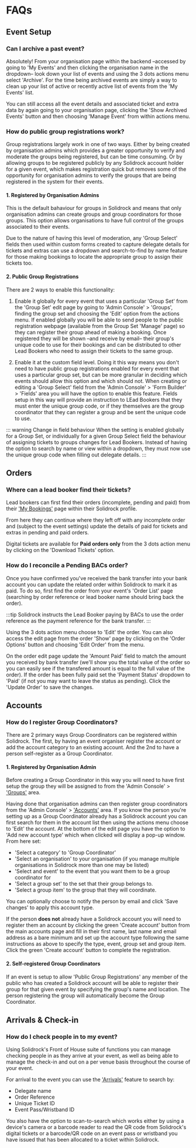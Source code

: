 # FAQs

## Event Setup

### Can I archive a past event?

Absolutely! From your organisation page within the backend –accessed by going to 'My Events' and then clicking the organisation name in the dropdown– look down your list of events and using the 3 dots actions menu select 'Archive'. For the time being archived events are simply a way to clean up your list of active or recently active list of events from the 'My Events' list.

You can still access all the event details and associated ticket and extra data by again going to your organisation page, clicking the 'Show Archived Events' button and then choosing 'Manage Event' from within actions menu.

### How do public group registrations work?

Group registrations largely work in one of two ways. Either by being created by organisation admins which provides a greater opportunity to verify and moderate the groups being registered, but can be time consuming. Or by allowing groups to be registered publicly by any Solidrock account holder for a given event, which makes registration quick but removes some of the opportunity for organisation admins to verify the groups that are being registered in the system for their events.

#### 1. Registered by Organisation Admins

This is the default bahaviour for groups in Solidrock and means that only organisation admins can create groups and group coordinators for those groups. This option allows organisations to have full control of the groups associated to their events. 

Due to the nature of having this level of moderation, any 'Group Select' fields then used within custom forms created to capture delegate details for tickets and extras can use a dropdown and search-to-find by name feature for those making bookings to locate the appropriate group to assign their tickets too.

#### 2. Public Group Registrations

There are 2 ways to enable this functionality:

1. Enable it globally for every event that uses a particular 'Group Set' from the 'Group Set' edit page by going to 'Admin Console' > 'Groups', finding the group set and choosing the 'Edit' option from the actions menu. If enabled globally you will be able to send people to the public registration webpage (available from the Group Set 'Manage' page) so they can register their group ahead of making a booking. Once registered they will be shown –and receive by email– their group's unique code to use for their bookings and can be distributed to other Lead Bookers who need to assign their tickets to the same group.

2. Enable it at the custom field level. Doing it this way means you don't need to have public group registrations enabled for every event that uses a particular group set, but can be more granular in deciding which events should allow this option and which should not. When creating or editing a 'Group Select' field from the 'Admin Console' > 'Form Builder' > 'Fields' area you will have the option to enable this feature. Fields setup in this way will provide an instruction to LEad Bookers that they must enter the unique group code, or if they themselves are the group coordinator that they can register a group and be sent the unique code to use.

::: warning Change in field behaviour
When the setting is enabled globally for a Group Set, or individually for a given Group Select field the behaviour of assigning tickets to groups changes for Lead Bookers. Instead of having the option to search by name or view within a dropdown, they must now use the unique group code when filling out delegate details.
:::

## Orders

### Where can a lead booker find their tickets?

Lead bookers can first find their orders (incomplete, pending and paid) from their ['My Bookings'](https://events.solidrock.io/admin/profile/my-bookings) page within their Solidrock profile. 

From here they can continue where they left off with any incomplete order and (subject to the event settings) update the details of paid for tickets and extras in pending and paid orders.

Digital tickets are available for **Paid orders only** from the 3 dots action menu by clicking on the 'Download Tickets' option.

### How do I reconcile a Pending BACs order?

Once you have confirmed you've received the bank transfer into your bank account you can update the related order within Solidrock to mark it as paid. To do so, first find the order from your event's 'Order List' page (searching by order reference or lead booker name should bring back the order). 

:::tip
Solidrock instructs the Lead Booker paying by BACs to use the order reference as the payment reference for the bank transfer.
:::

Using the 3 dots action menu choose to 'Edit' the order. You can also access the edit page from the order 'Show' page by clicking on the 'Order Options' button and choosing 'Edit Order' from the menu.

On the order edit page update the 'Amount Paid' field to match the amount you received by bank transfer (we'll show you the total value of the order so you can easily see if the transfered amount is equal to the full value of the order). If the order has been fully paid set the 'Payment Status' dropdown to 'Paid' (if not you may want to leave the status as pending). Click the 'Update Order' to save the changes.

## Accounts

### How do I register Group Coordinators?

There are 2 primary ways Group Coordinators can be registered within Solidrock. The first, by having an event organiser register the account or add the account category to an existing account. And the 2nd to have a person self-register as a Group Coordinator.

#### 1. Registered by Organisation Admin

Before creating a Group Coordinator in this way you will need to have first setup the group they will be assigned to from the 'Admin Console' > ['Groups'](https://events.solidrock.io/admin/groups) area.

Having done that organisation admins can then register group coordinators from the 'Admin Console' > ['Accounts'](https://events.solidrock.io/admin/accounts) area. If you know the person you're setting up as a Group Coordinator already has a Solidrock account you can first search for them in the account list then using the actions menu choose to 'Edit' the account. At the bottom of the edit page you have the option to 'Add new account type' which when clicked will display a pop-up window. From here set:

- 'Select a category' to 'Group Coordinator'
- 'Select an organisation' to your organisation (if you manage multiple organisations in Solidrock more than one may be listed)
- 'Select and event' to the event that you want them to be a group coordinator for
- 'Select a group set' to the set that their group belongs to.
- 'Select a group item' to the group that they will coordinate.

You can optionally choose to notify the person by email and click 'Save changes' to apply this account type.

If the person **does not** already have a Solidrock account you will need to register them an account by clicking the green 'Create account' button from the main accounts page and fill in their first name, last name and email address as a bare minimum and set up the account type following the same instructions as above to specify the type, event, group set and group item. Click the green 'Create account' button to complete the registration.

#### 2. Self-registered Group Coordinators

If an event is setup to allow 'Public Group Registrations' any member of the public who has created a Solidrock account will be able to register their group for that given event by specifying the group's name and location. The person registering the group will automatically become the Group Coordinator.

## Arrivals & Check-in

### How do I check people in to my event?

Using Solidrock's Front of House suite of functions you can manage checking people in as they arrive at your event, as well as being able to manage the check-in and out on a per venue basis throughout the course of your event.

For arrival to the event you can use the ['Arrivals'](/guide/front-of-house/arrivals) feature to search by:

- Delegate name
- Order Reference
- Unique Ticket ID
- Event Pass/Wristband ID

You also have the option to scan-to-search which works either by using a device's camera or a barcode reader to read the QR code from Solidrock's digital tickets or a barcode/QR code on an event pass or wristband you have issued that has been allocated to a ticket within Solidrock.
